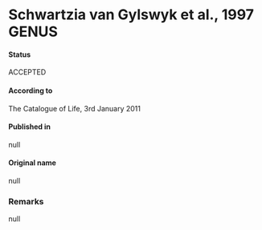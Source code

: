 # Schwartzia van Gylswyk et al., 1997 GENUS

#### Status
ACCEPTED

#### According to
The Catalogue of Life, 3rd January 2011

#### Published in
null

#### Original name
null

### Remarks
null